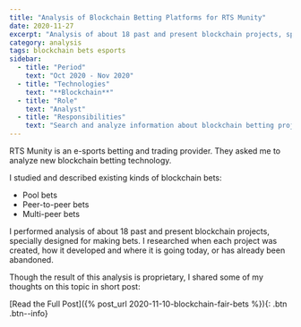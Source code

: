 ```yaml
---
title: "Analysis of Blockchain Betting Platforms for RTS Munity"
date: 2020-11-27
excerpt: "Analysis of about 18 past and present blockchain projects, specially designed for making bets"
category: analysis
tags: blockchain bets esports
sidebar:
  - title: "Period"
    text: "Oct 2020 - Nov 2020"
  - title: "Technologies"
    text: "**Blockchain**"
  - title: "Role"
    text: "Analyst"
  - title: "Responsibilities"
    text: "Search and analyze information about blockchain betting projects"
---
```


RTS Munity is an e-sports betting and trading provider.
They asked me to analyze new blockchain betting technology.

I studied and described existing kinds of blockchain bets:

- Pool bets 
- Peer-to-peer bets 
- Multi-peer bets

I performed analysis of about 18 past and present blockchain projects,
specially designed for making bets.
I researched when each project was created, how it developed and where it is going today,
or has already been abandoned.

Though the result of this analysis is proprietary,
I shared some of my thoughts on this topic in short post:

[Read the Full Post]({% post_url 2020-11-10-blockchain-fair-bets %}){: .btn .btn--info}
